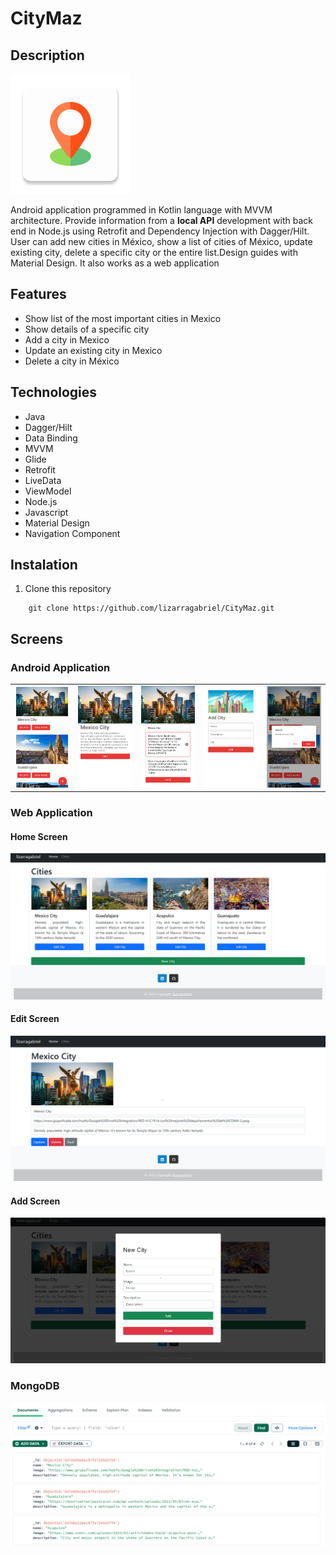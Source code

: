 # CityMaz

## Description

![citymaz](Android/images/ic_launcher.png)

Android application programmed in Kotlin language with MVVM architecture. Provide information from a **local API** development with back end in Node.js using Retrofit and Dependency Injection with Dagger/Hilt. User can add new cities in México, show a list of cities of México, update existing city, delete a specific city or the entire list.Design guides with Material Design. It also works as a web application



## Features

* Show list of the most important cities in Mexico
* Show details of a specific city
* Add a city in Mexico
* Update an existing city in Mexico
* Delete a city in México

## Technologies

* Java
* Dagger/Hilt
* Data Binding
* MVVM
* Glide
* Retrofit
* LiveData
* ViewModel
* Node.js
* Javascript
* Material Design
* Navigation Component

## Instalation

1. Clone this repository

```
    git clone https://github.com/lizarragabriel/CityMaz.git
```

## Screens

### Android Application

<table>
    <tr>
        <td><img src="Android/images/home.png"></td>
        <td><img src="Android/images/detail.png"></td>
        <td><img src="Android/images/update.png"></td>
        <td><img src="Android/images/add.png"></td>    
        <td><img src="Android/images/delete.png"></td>        
    </tr>
</table>

### Web Application

#### Home Screen

<img src="NodeJS-MongoDB-Backend/images/web_home.PNG">

#### Edit Screen

<img src="NodeJS-MongoDB-Backend/images/web_edit.PNG">

#### Add Screen

<img src="NodeJS-MongoDB-Backend/images/web_add.PNG">

### MongoDB

<img src="NodeJS-MongoDB-Backend/images/mongo.PNG">

